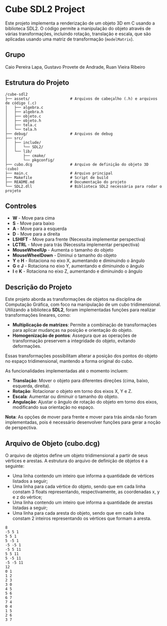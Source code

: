 # Cube SDL2 Project

Este projeto implementa a renderização de um objeto 3D em C usando a biblioteca SDL2. O código permite a manipulação do objeto através de várias transformações, incluindo rotação, translação e escala, que são aplicadas usando uma matriz de transformação (`modelMatrix`).

## Grupo
Caio Pereira Lapa, Gustavo Provete de Andrade, Ruan Vieira Ribeiro

## Estrutura do Projeto

```plaintext
/cube-sdl2
├── assets/                  # Arquivos de cabeçalho (.h) e arquivos de código (.c)
│   ├── algebra.c
│   ├── algebra.h
│   ├── objeto.c
│   ├── objeto.h
│   ├── tela.c
│   └── tela.h
├── debug/                   # Arquivos de debug
├── src/                  
│   ├── include/ 
│   │   └── SDL2/
│   └── lib/ 
│       ├── cmake/
│       └── pkgconfig/
├── cubo.dcg                 # Arquivo de definição do objeto 3D (cubo)
├── main.c                   # Arquivo principal 
├── Makefile                 # Script de build
├── README.md                # Documentação do projeto
└── SDL2.dll                 # Biblioteca SDL2 necessária para rodar o projeto
```

## Controles

- **W** - Move para cima
- **S** - Move para baixo
- **A** - Move para a esquerda
- **D** - Move para a direita
- **LSHIFT** - Move para frente (Necessita implementar perspectiva)
- **LCTRL** - Move para trás (Necessita implementar perspectiva)
- **MouseWheelUp** - Aumenta o tamanho do objeto
- **MouseWheelDown** - Diminui o tamanho do objeto
- **Y** e **H** - Rotaciona no eixo X, aumentando e diminuindo o ângulo
- **G** e **J** - Rotaciona no eixo Y, aumentando e diminuindo o ângulo
- **I** e **K** - Rotaciona no eixo Z, aumentando e diminuindo o ângulo

## Descrição do Projeto

Este projeto aborda as transformações de objetos na disciplina de Computação Gráfica, com foco na manipulação de um cubo tridimensional. Utilizando a biblioteca **SDL2**, foram implementadas funções para realizar transformações lineares, como:

- **Multiplicação de matrizes**: Permite a combinação de transformações para aplicar mudanças na posição e orientação do objeto.
- **Homogenização de pontos**: Assegura que as operações de transformação preservem a integridade do objeto, evitando deformações.

Essas transformações possibilitam alterar a posição dos pontos do objeto no espaço tridimensional, mantendo a forma original do cubo.

As funcionalidades implementadas até o momento incluem:

- **Translação**: Mover o objeto para diferentes direções (cima, baixo, esquerda, direita).
- **Rotação**: Rotacionar o objeto em torno dos eixos X, Y e Z.
- **Escala**: Aumentar ou diminuir o tamanho do objeto.
- **Angulação**: Ajustar o ângulo de rotação do objeto em torno dos eixos, modificando sua orientação no espaço.

**Nota**: As opções de mover para frente e mover para trás ainda não foram implementadas, pois é necessário desenvolver funções para gerar a noção de perspectiva.


## Arquivo de Objeto (cubo.dcg)

O arquivo de objetos define um objeto tridimensional a partir de seus vértices e arestas. A estrutura do arquivo de definição de objetos é a seguinte:

- Uma linha contendo um inteiro que informa a quantidade de vértices listados a seguir;
- Uma linha para cada vértice do objeto, sendo que em cada linha constam 3 floats representando, respectivamente, as coordenadas x, y e z do vértice;
- Uma linha contendo um inteiro que informa a quantidade de arestas listadas a seguir;
- Uma linha para cada aresta do objeto, sendo que em cada linha constam 2 inteiros representando os vértices que formam a aresta.

```plaintext
8
-5 5 1
5 5 1
5 -5 1
-5 -5 1
-5 5 11
5 5 11
5 -5 11
-5 -5 11
12
0 1
1 2
2 3
3 0
4 5
5 6
6 7
7 4
0 4
1 5
2 6
3 7
```

